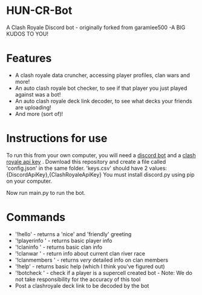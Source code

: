 # HUN-CR-Bot
A Clash Royale Discord bot - originally forked from garamlee500 -A BIG KUDOS TO YOU!

# Features 
- A clash royale data cruncher, accessing player profiles, clan wars and more!
- An auto clash royale bot checker, to see if that player you just played against was a bot!
- An auto clash royale deck link decoder, to see what decks your friends are uploading!
- And more (sort of)! 

# Instructions for use
To run this from your own computer, you will need a [discord bot](https://discord.com/developers/applications/) and a [clash royale api key](https://developer.clashroyale.com/#/) .
Download this repository and create a file called 'config.json' in the same folder. 'keys.csv' should have 2 values: {DiscordApiKey},{ClashRoyaleApiKey}
You must install discord.py using pip on your computer.

Now run main.py to run the bot.

# Commands
- '!hello' - returns a 'nice' and 'friendly' greeting 
- '!playerinfo <playertag>' - returns basic player info
- '!claninfo <clantag>' - returns basic clan info
- '!clanwar <clantag>' - return info about current clan river race
- '!clanmembers <clantag>' - returns *very* detailed info on clan members
- '!help' - returns basic help (which I think you've figured out)
- '!botcheck <playertag>' - check if a player is a supercell created bot - Note: We do not take responsibility for the accuracy of this tool
- Post a clashroyale deck link to be decoded by the bot
